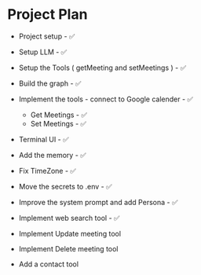 # Project Plan

- Project setup - ✅
- Setup LLM - ✅
- Setup the Tools
  (
  getMeeting and setMeetings
  ) - ✅

- Build the graph - ✅

- Implement the tools - connect to Google calender - ✅

  - Get Meetings - ✅
  - Set Meetings - ✅

- Terminal UI - ✅

- Add the memory - ✅

- Fix TimeZone - ✅

- Move the secrets to .env - ✅

- Improve the system prompt and add Persona - ✅

- Implement web search tool - ✅

- Implement Update meeting tool

- Implement Delete meeting tool

- Add a contact tool
